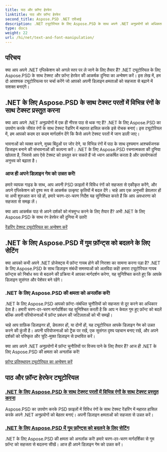```yaml
---
title: पाठ और फ़ॉन्ट हेरफेर
linktitle: पाठ और फ़ॉन्ट हेरफेर
second_title: Aspose.PSD .NET एपीआई
description: .NET ट्यूटोरियल के लिए Aspose.PSD के साथ अपने .NET अनुप्रयोगों को अधिकतम करें! टेक्स्ट को जीवंत रंगों में प्रस्तुत करना सीखें और गायब फ़ॉन्ट को सहजता से बदलें।
type: docs
weight: 22
url: /hi/net/text-and-font-manipulation/
---
```


## परिचय

क्या आप अपने .NET एप्लिकेशन को अगले स्तर पर ले जाने के लिए तैयार हैं? .NET ट्यूटोरियल के लिए Aspose.PSD के साथ टेक्स्ट और फ़ॉन्ट हेरफेर की आकर्षक दुनिया का अन्वेषण करें। इस लेख में, हम दो आवश्यक ट्यूटोरियल्स पर चर्चा करेंगे जो आपको अपनी डिज़ाइन क्षमताओं को सहजता से बढ़ाने में सशक्त बनाएंगे।

## .NET के लिए Aspose.PSD के साथ टेक्स्ट परतों में विभिन्न रंगों के साथ टेक्स्ट प्रस्तुत करना

क्या आप अपने .NET अनुप्रयोगों में एक ही नीरस पाठ से थक गए हैं? .NET के लिए Aspose.PSD का उपयोग करके जीवंत रंगों के साथ टेक्स्ट रेंडरिंग में महारत हासिल करके इसे रोचक बनाएं। इस ट्यूटोरियल में, हम आपको कदम दर कदम मार्गदर्शन देंगे कि कैसे अपने टेक्स्ट परतों में जान डाली जाए।

भावनाओं को व्यक्त करने, मुख्य बिंदुओं पर जोर देने, या विभिन्न रंगों में पाठ के साथ दृश्यमान आश्चर्यजनक डिजाइन बनाने की संभावनाओं की कल्पना करें। .NET के लिए Aspose.PSD रचनात्मकता की दुनिया खोलता है, जिससे आप ऐसे टेक्स्ट को प्रस्तुत कर सकते हैं जो ध्यान आकर्षित करता है और उपयोगकर्ता अनुभव को बढ़ाता है।

### आज ही अपने डिज़ाइन गेम को उन्नत करें!

हमारे व्यापक गाइड के साथ, आप अपनी PSD फ़ाइलों में विविध रंगों को सहजता से एकीकृत करेंगे, और अपने एप्लिकेशन को दृश्य रूप से आकर्षक उत्कृष्ट कृतियों में बदल देंगे। चाहे आप एक अनुभवी डेवलपर हों या अभी शुरुआत कर रहे हों, हमारे चरण-दर-चरण निर्देश यह सुनिश्चित करते हैं कि आप अवधारणा को सहजता से समझ लें।

क्या आप आकर्षक पाठ से अपने दर्शकों को मंत्रमुग्ध करने के लिए तैयार हैं? अभी .NET के लिए Aspose.PSD के साथ रंग हेरफेर की दुनिया में उतरें!

[रेंडरिंग टेक्स्ट ट्यूटोरियल का अन्वेषण करें](./render-text-different-colors/)

## .NET के लिए Aspose.PSD में गुम फ़ॉन्ट्स को बदलने के लिए सेटिंग

क्या आपको कभी अपने .NET प्रोजेक्ट्स में फ़ॉन्ट गायब होने की निराशा का सामना करना पड़ा है? .NET के लिए Aspose.PSD के साथ डिज़ाइन संबंधी समस्याओं को अलविदा कहें! हमारा ट्यूटोरियल गायब फ़ॉन्ट्स को निर्बाध रूप से बदलने की प्रक्रिया में आपका मार्गदर्शन करेगा, यह सुनिश्चित करते हुए कि आपके डिज़ाइन सुसंगत और पेशेवर बने रहेंगे।

### .NET के लिए Aspose.PSD की क्षमता को अनलॉक करें!

.NET के लिए Aspose.PSD आपको फ़ॉन्ट-संबंधित चुनौतियों को सहजता से दूर करने का अधिकार देता है। हमारी चरण-दर-चरण मार्गदर्शिका यह सुनिश्चित करती है कि आप न केवल गुम हुए फ़ॉन्ट को बदलें बल्कि अपनी परियोजनाओं में फ़ॉन्ट प्रबंधन की जटिलताओं को भी समझें।

चाहे आप ग्राफ़िक डिज़ाइनर हों, डेवलपर हों, या दोनों हों, यह ट्यूटोरियल आपके डिज़ाइन गेम को उन्नत करने की कुंजी है। अपनी परियोजनाओं को ट्रैक पर रखें, एक सुसंगत दृश्य पहचान बनाए रखें, और अपने दर्शकों को परिष्कृत और त्रुटि-मुक्त डिज़ाइन से प्रभावित करें।

क्या आप अपने .NET अनुप्रयोगों में फ़ॉन्ट चुनौतियों पर विजय पाने के लिए तैयार हैं? आज ही .NET के लिए Aspose.PSD की क्षमता को अनलॉक करें!

[फ़ॉन्ट प्रतिस्थापन ट्यूटोरियल का अन्वेषण करें](./replace-missing-fonts/)

## पाठ और फ़ॉन्ट हेरफेर ट्यूटोरियल
### [.NET के लिए Aspose.PSD के साथ टेक्स्ट परतों में विभिन्न रंगों के साथ टेक्स्ट प्रस्तुत करना](./render-text-different-colors/)
Aspose.PSD का उपयोग करके PSD फ़ाइलों में विविध रंगों के साथ टेक्स्ट रेंडरिंग में महारत हासिल करके अपने .NET अनुप्रयोगों को बेहतर बनाएं। अपनी डिज़ाइन क्षमताओं को सहजता से उन्नत करें।
### [.NET के लिए Aspose.PSD में गुम फ़ॉन्ट्स को बदलने के लिए सेटिंग](./replace-missing-fonts/)
.NET के लिए Aspose.PSD की क्षमता को अनलॉक करें! हमारे चरण-दर-चरण मार्गदर्शिका से गुम फ़ॉन्ट को सहजता से बदलना सीखें। आज ही अपने डिज़ाइन गेम को उन्नत करें।